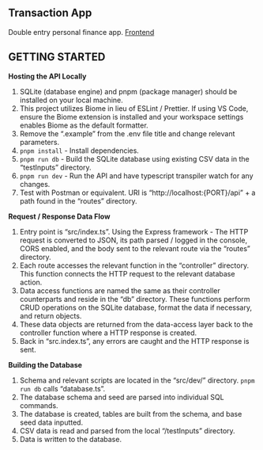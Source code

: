 ## Transaction App

Double entry personal finance app.
[Frontend](https://github.com/davidspiv/transaction-frontend)

## GETTING STARTED

**Hosting the API Locally**
1. SQLite (database engine) and pnpm (package manager) should be installed on your local machine.
2. This project utilizes Biome in lieu of ESLint / Prettier. If using VS Code, ensure the Biome extension is installed and your workspace settings enables Biome as the default formatter.
3. Remove the “.example” from the .env file title and change relevant parameters.
4. ```pnpm install``` - Install dependencies.
5. ```pnpm run db``` - Build the SQLite database using existing CSV data in the “testInputs” directory.
6. ```pnpm run dev``` - Run the API and have typescript transpiler watch for any changes.
7. Test with Postman or equivalent. URI is “http://localhost:{PORT}/api” + a path found in the “routes” directory.

**Request / Response Data Flow**
1. Entry point is “src/index.ts”. Using the Express framework - The HTTP request is converted to JSON, its path parsed / logged in the console, CORS enabled, and the body sent to the relevant route via the “routes” directory.
2. Each route accesses the relevant function in the “controller” directory. This function connects the HTTP request to the relevant database action.
3. Data access functions are named the same as their controller counterparts and reside in the “db” directory. These functions perform CRUD operations on the SQLite database, format the data if necessary, and return objects.
4. These data objects are returned from the data-access layer back to the controller function where a HTTP response is created.
5. Back in “src.index.ts”, any errors are caught and the HTTP response is sent.

**Building the Database**
1. Schema and relevant scripts are located in the “src/dev/” directory. ```pnpm run db``` calls “database.ts”.
2. The database schema and seed are parsed into individual SQL commands.
3. The database is created, tables are built from the schema, and base seed data inputted.
4. CSV data is read and parsed from the local “/testInputs” directory.
5. Data is written to the database.

